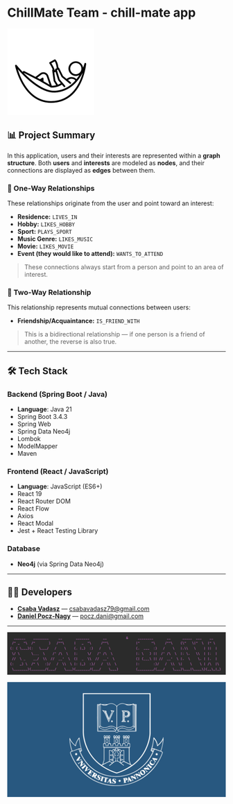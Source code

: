 # ChillMate Team - chill-mate app

![img.png](src/main/resources/static/images/chill-mates.png)

## 📊 Project Summary

In this application, users and their interests are represented within a **graph structure**. Both **users** and **interests** are modeled as **nodes**, and their connections are displayed as **edges** between them.

### 🔗 One-Way Relationships

These relationships originate from the user and point toward an interest:

- **Residence:** `LIVES_IN`
- **Hobby:** `LIKES_HOBBY`
- **Sport:** `PLAYS_SPORT`
- **Music Genre:** `LIKES_MUSIC`
- **Movie:** `LIKES_MOVIE`
- **Event (they would like to attend):** `WANTS_TO_ATTEND`

> These connections always start from a person and point to an area of interest.

### 🔄 Two-Way Relationship

This relationship represents mutual connections between users:

- **Friendship/Acquaintance:** `IS_FRIEND_WITH`

> This is a bidirectional relationship — if one person is a friend of another, the reverse is also true.

---

## 🛠️ Tech Stack

### Backend (Spring Boot / Java)

- **Language**: Java 21
- Spring Boot 3.4.3
- Spring Web
- Spring Data Neo4j
- Lombok
- ModelMapper
- Maven

### Frontend (React / JavaScript)

- **Language**: JavaScript (ES6+)
- React 19
- React Router DOM
- React Flow
- Axios
- React Modal
- Jest + React Testing Library

### Database

- **Neo4j** (via Spring Data Neo4j)

---

## 🧑‍💻 Developers

- [**Csaba Vadasz**](https://github.com/Csaba79-coder) — csabavadasz79@gmail.com  
- [**Daniel Pocz-Nagy**](https://github.com/poczdani) — pocz.dani@gmail.com

---

![img.png](src/main/resources/static/images/dani-csaba.png)

![img.png](src/main/resources/static/images/pannon.png)

